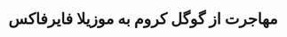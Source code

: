 ---
layout: tag
title: "مهاجرت از گوگل کروم به موزیلا فایرفاکس"
tag: مهاجرت-از-گوگل-کروم-به-موزیلا-فایرفاکس
---